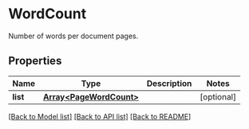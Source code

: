 # WordCount
Number of words per document pages.

## Properties
Name | Type | Description | Notes
------------ | ------------- | ------------- | -------------
**list** | [**Array&lt;PageWordCount&gt;**](PageWordCount.md) |  | [optional]

[[Back to Model list]](../README.md#documentation-for-models) [[Back to API list]](../README.md#documentation-for-api-endpoints) [[Back to README]](../README.md)

